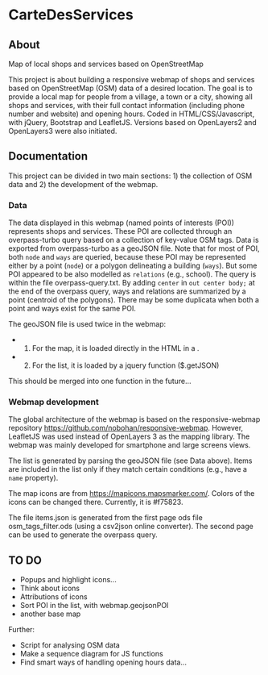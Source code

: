 # CarteDesServices

## About
Map of local shops and services based on OpenStreetMap

This project is about building a responsive webmap of shops and services based on OpenStreetMap (OSM) data of a desired location. The goal is to provide a local map for people from a village, a town or a city, showing all shops and services, with their full contact information (including phone number and website) and opening hours. Coded in HTML/CSS/Javascript, with jQuery, Bootstrap and LeafletJS. Versions based on OpenLayers2 and OpenLayers3 were also initiated. 

## Documentation

This project can be divided in two main sections: 1) the collection of OSM data and 2) the development of the webmap.

### Data

The data displayed in this webmap (named points of interests (POI)) represents shops and services. These POI are collected through an overpass-turbo query based on a collection of key-value OSM tags. Data is exported from overpass-turbo as a geoJSON file. Note that for most of POI, both `node` and `ways` are queried, because these POI may be represented either by a point (`node`) or a polygon delineating a building (`ways`). But some POI appeared to be also modelled as `relations` (e.g., school). The query is within the file overpass-query.txt. By adding `center` in `out center body;` at the end of the overpass query, ways and relations are summarized by a point (centroid of the polygons). There may be some duplicata when both a point and ways exist for the same POI. 

The geoJSON file is used twice in the webmap:
* 1) For the map, it is loaded directly in the HTML in a <script></script>.
* 2) For the list, it is loaded by a jquery function ($.getJSON)

This should be merged into one function in the future...

### Webmap development

The global architecture of the webmap is based on the responsive-webmap repository https://github.com/nobohan/responsive-webmap. However, LeafletJS was used instead of OpenLayers 3 as the mapping library. The webmap was mainly developed for smartphone and large screens views.

The list is generated by parsing the geoJSON file (see Data above). Items are included in the list only if they match certain conditions (e.g., have a `name` property). 

The map icons are from https://mapicons.mapsmarker.com/. Colors of the icons can be changed there. Currently, it is #f75823.

The file items.json is generated from the first page ods file osm_tags_filter.ods (using a csv2json online converter). The second page can be used to generate the overpass query. 


## TO DO

* Popups and highlight icons...
* Think about icons
* Attributions of icons
* Sort POI in the list, with  webmap.geojsonPOI
* another base map

Further:

* Script for analysing OSM data
* Make a sequence diagram for JS functions
* Find smart ways of handling opening hours data...